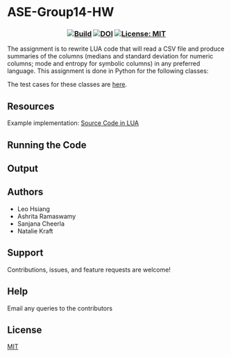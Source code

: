 # ASE-Group14-HW

<h3 align="center">

  [![Build](https://github.com/LeooHsiang/ASE-Group14-HW/actions/workflows/python-app.yml/badge.svg)](https://github.com/LeooHsiang/ASE-Group14-HW/actions/workflows/python-app.yml)
  [![DOI](https://zenodo.org/badge/590073237.svg)](https://zenodo.org/badge/latestdoi/590073237)
 [![License: MIT](https://img.shields.io/badge/License-MIT-yellow.svg)](https://opensource.org/licenses/MIT)
  
</h3>

The assignment is to rewrite LUA code that will read a CSV file and produce summaries of the columns (medians and standard deviation for numeric columns; mode and entropy for symbolic columns) in any preferred language. This assignment is done in Python for the following classes:


The test cases for these classes are [here](https://github.com/LeooHsiang/ASE-Group14-HW/blob/main/src/test.py).

## Resources

Example implementation: [Source Code in LUA](https://github.com/txt/se22/blob/main/etc/pdf/csv.pdf)

## Running the Code

## Output 


## Authors 

- Leo Hsiang
- Ashrita Ramaswamy
- Sanjana Cheerla	
- Natalie Kraft


##  Support

Contributions, issues, and feature requests are welcome!

## Help

Email any queries to the contributors


## License
[MIT](https://tldrlegal.com/license/mit-license)

